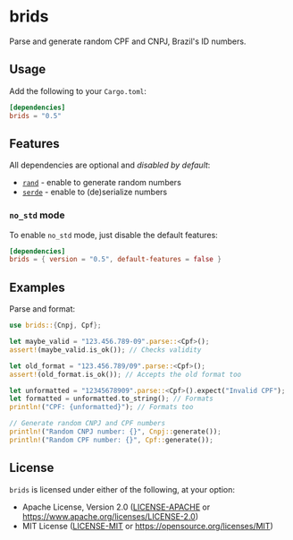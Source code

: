 # brids

Parse and generate random CPF and CNPJ, Brazil's ID numbers.

## Usage

Add the following to your `Cargo.toml`:

```toml
[dependencies]
brids = "0.5"
```

## Features

All dependencies are optional and _disabled by default_:

* [`rand`] - enable to generate random numbers
* [`serde`] - enable to (de)serialize numbers

[`rand`]: https://crates.io/crates/rand
[`serde`]: https://crates.io/crates/serde

### `no_std` mode

To enable `no_std` mode, just disable the default features:

```toml
[dependencies]
brids = { version = "0.5", default-features = false }
```

## Examples

Parse and format:

```rust
use brids::{Cnpj, Cpf};

let maybe_valid = "123.456.789-09".parse::<Cpf>();
assert!(maybe_valid.is_ok()); // Checks validity

let old_format = "123.456.789/09".parse::<Cpf>();
assert!(old_format.is_ok()); // Accepts the old format too

let unformatted = "12345678909".parse::<Cpf>().expect("Invalid CPF");
let formatted = unformatted.to_string(); // Formats
println!("CPF: {unformatted}"); // Formats too

// Generate random CNPJ and CPF numbers
println!("Random CNPJ number: {}", Cnpj::generate());
println!("Random CPF number: {}", Cpf::generate());
```

## License

`brids` is licensed under either of the following, at your option:

*   Apache License, Version 2.0 ([LICENSE-APACHE](LICENSE-APACHE) or
    https://www.apache.org/licenses/LICENSE-2.0)
*   MIT License ([LICENSE-MIT](LICENSE-MIT) or
    https://opensource.org/licenses/MIT)
